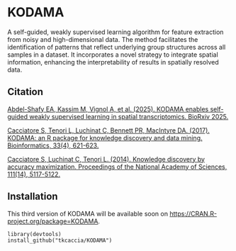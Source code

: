 # KODAMA
A self-guided, weakly supervised learning algorithm for feature extraction from noisy and 
  high-dimensional data. The method facilitates the identification of patterns that reflect underlying 
  group structures across all samples in a dataset. It incorporates a novel strategy to integrate spatial 
  information, enhancing the interpretability of results in spatially resolved data.

## Citation 


[Abdel-Shafy EA, Kassim M, Vignol A, et al. (2025). KODAMA enables self-guided weakly supervised learning in spatial transcriptomics. BioRxiv 2025.](https://doi.org/10.1101/2025.05.28.656544)

[Cacciatore S, Tenori L, Luchinat C, Bennett PR, MacIntyre DA. (2017). KODAMA: an R package for knowledge discovery and data mining. Bioinformatics, 33(4), 621-623.](https://doi.org/10.1093/bioinformatics/btw003)

[Cacciatore S, Luchinat C, Tenori L. (2014). Knowledge discovery by accuracy maximization. Proceedings of the National Academy of Sciences, 111(14), 5117-5122.](https://www.pnas.org/doi/abs/10.1073/pnas.1220873111)



## Installation

This third version of KODAMA will be available soon on https://CRAN.R-project.org/package=KODAMA.

```
library(devtools)
install_github("tkcaccia/KODAMA")

```

